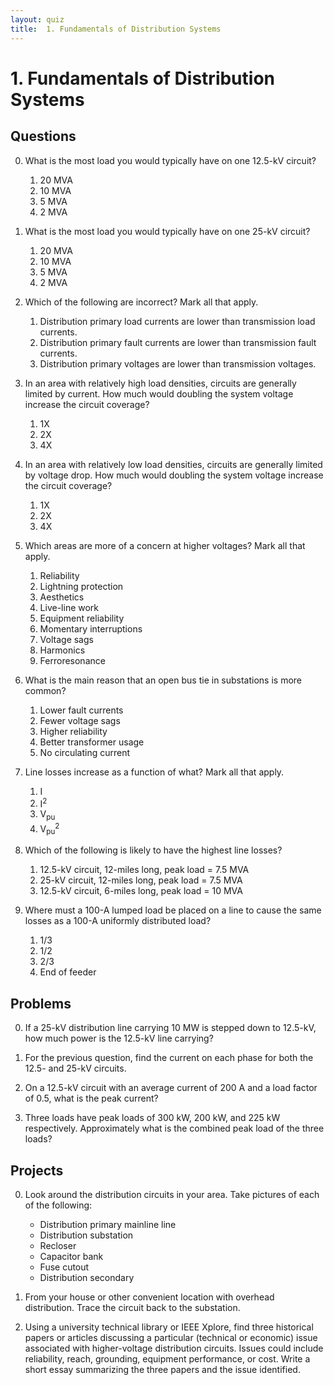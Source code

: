 ```yaml
---
layout: quiz
title:  1. Fundamentals of Distribution Systems
---
```


# 1. Fundamentals of Distribution Systems

## Questions

0. What is the most load you would typically have on one 12.5-kV
   circuit?

   1. 20 MVA
   1. 10 MVA
   1. 5 MVA
   1. 2 MVA

0. What is the most load you would typically have on one 25-kV
   circuit?

   1. 20 MVA
   1. 10 MVA
   1. 5 MVA
   1. 2 MVA

0. Which of the following are incorrect? Mark all that apply.

   1. Distribution primary load currents are lower than transmission
      load currents.
   1. Distribution primary fault currents are lower than transmission
      fault currents.
   1. Distribution primary voltages are lower than transmission voltages.

0. In an area with relatively high load densities, circuits are
   generally limited by current. How much would doubling the system
   voltage increase the circuit coverage?

   1. 1X
   1. 2X
   1. 4X

0. In an area with relatively low load densities, circuits are
   generally limited by voltage drop. How much would doubling the
   system voltage increase the circuit coverage?

   1. 1X
   1. 2X
   1. 4X

0. Which areas are more of a concern at higher voltages? Mark all that apply.

   1. Reliability
   1. Lightning protection
   1. Aesthetics
   1. Live-line work
   1. Equipment reliability
   1. Momentary interruptions
   1. Voltage sags
   1. Harmonics
   1. Ferroresonance

0. What is the main reason that an open bus tie in substations is more common?

   1. Lower fault currents
   1. Fewer voltage sags
   1. Higher reliability
   1. Better transformer usage
   1. No circulating current

0. Line losses increase as a function of what? Mark all that apply.

   1. I
   1. I<sup>2</sup>
   1. V<sub>pu</sub>
   1. V<sub>pu</sub><sup>2</sup>

0. Which of the following is likely to have the highest line losses?

   1. 12.5-kV circuit, 12-miles long, peak load = 7.5 MVA
   1. 25-kV circuit, 12-miles long, peak load = 7.5 MVA
   1. 12.5-kV circuit, 6-miles long, peak load = 10 MVA

0. Where must a 100-A lumped load be placed on a line to cause the
   same losses as a 100-A uniformly distributed load?
   1. 1/3
   1. 1/2
   1. 2/3
   1. End of feeder
   
## Problems

0. If a 25-kV distribution line carrying 10 MW is stepped down to
   12.5-kV, how much power is the 12.5-kV line carrying?

0. For the previous question, find the current on each phase for both
   the 12.5- and 25-kV circuits.

0. On a 12.5-kV circuit with an average current of 200 A and a load
   factor of 0.5, what is the peak current?

0. Three loads have peak loads of 300 kW, 200 kW, and 225 kW
   respectively. Approximately what is the combined peak load of the 
   three loads?

##  Projects

0. Look around the distribution circuits in your area. Take pictures
   of each of the following:

   - Distribution primary mainline line
   - Distribution substation
   - Recloser
   - Capacitor bank
   - Fuse cutout
   - Distribution secondary

0. From your house or other convenient location with overhead distribution. Trace the
   circuit back to the substation. 

0. Using a university technical library or IEEE Xplore, find three
   historical papers or articles discussing a particular (technical or
   economic) issue associated with higher-voltage distribution
   circuits. Issues could include reliability, reach, grounding,
   equipment performance, or cost. Write a short essay summarizing the
   three papers and the issue identified.
